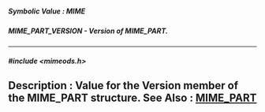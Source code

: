 ##### Symbolic Value : MIME
##### MIME_PART_VERSION - Version of MIME_PART.
---
##### #include <mimeods.h>
**Description :**
Value for the Version member of the MIME_PART structure.
**See Also :**
[MIME_PART](D:/md_files/MIME_PART.md)
---
